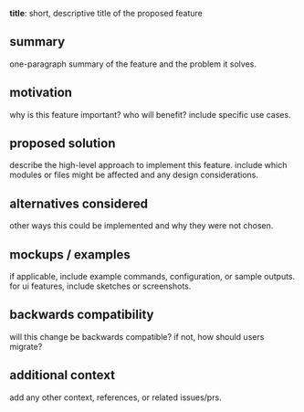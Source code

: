 <!--
use this template to propose a feature or enhancement.

before filing:
- search existing issues to avoid duplicates.
-->

**title**: short, descriptive title of the proposed feature

## summary
one-paragraph summary of the feature and the problem it solves.

## motivation
why is this feature important? who will benefit? include specific use cases.

## proposed solution
describe the high-level approach to implement this feature. include which modules or files might be affected and any design considerations.

## alternatives considered
other ways this could be implemented and why they were not chosen.

## mockups / examples
if applicable, include example commands, configuration, or sample outputs. for ui features, include sketches or screenshots.

## backwards compatibility
will this change be backwards compatible? if not, how should users migrate?

## additional context
add any other context, references, or related issues/prs.
